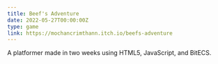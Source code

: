 ```yaml
---
title: Beef's Adventure
date: 2022-05-27T00:00:00Z
type: game
link: https://mochancrimthann.itch.io/beefs-adventure
---
```

A platformer made in two weeks using HTML5, JavaScript, and BitECS.

